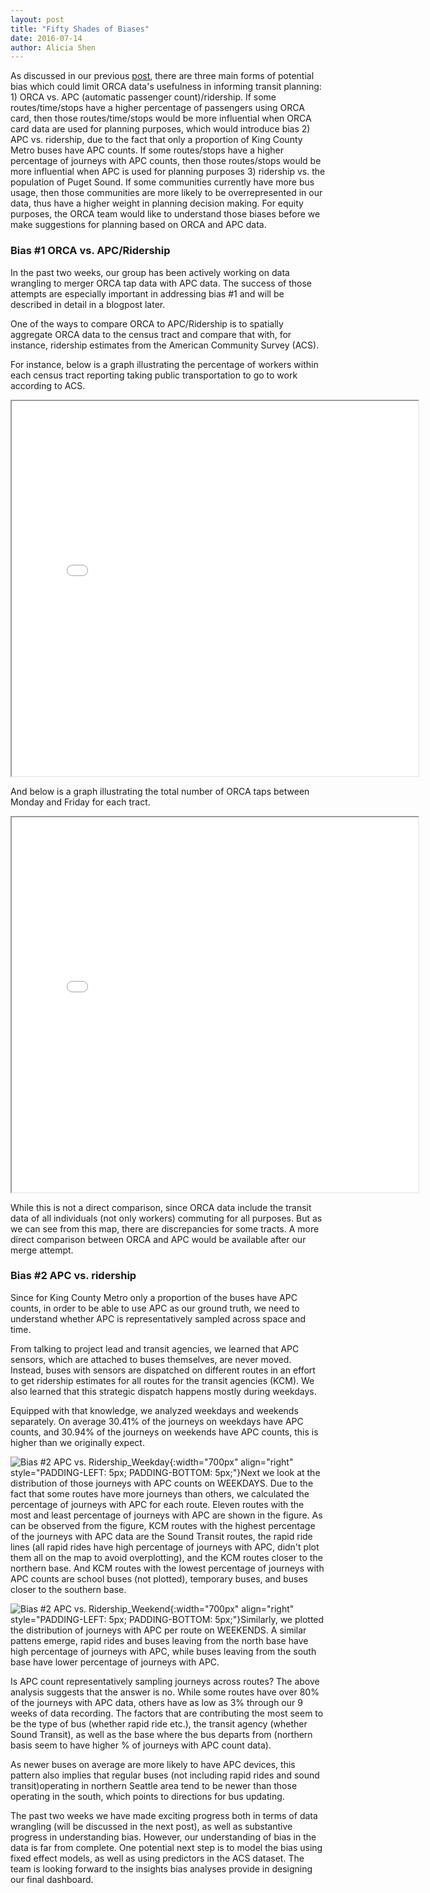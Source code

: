 ```yaml
---
layout: post
title: "Fifty Shades of Biases"
date: 2016-07-14
author: Alicia Shen
---
```


As discussed in our previous [post](https://uwescience.github.io/DSSG2016//2016/07/05/orca-week-3.html), there are three main forms of potential bias which could limit ORCA data's usefulness in informing transit planning: 1) ORCA vs. APC (automatic passenger count)/ridership. If some routes/time/stops have a higher percentage of passengers using ORCA card, then those routes/time/stops would be more influential when ORCA card data are used for planning purposes, which would introduce bias 2) APC vs. ridership, due to the fact that only a proportion of King County Metro buses have APC counts. If some routes/stops have a higher percentage of journeys with APC counts, then those routes/stops would be more influential when APC is used for planning purposes 3) ridership vs. the population of Puget Sound. If some communities currently have more bus usage, then those communities are more likely to be overrepresented in our data, thus have a higher weight in planning decision making. For equity purposes, the ORCA team would like to understand those biases before we make suggestions for planning based on ORCA and APC data. 

### Bias #1 ORCA vs. APC/Ridership

In the past two weeks, our group has been actively working on data wrangling to merger ORCA tap data with APC data. The success of those attempts are especially important in addressing bias #1 and will be described in detail in a blogpost later.

One of the ways to compare ORCA to APC/Ridership is to spatially aggregate ORCA data to the census tract and compare that with, for instance, ridership estimates from the American Community Survey (ACS). 

For instance, below is a graph illustrating the percentage of workers within each census tract reporting taking public transportation to go to work according to ACS. 

<iframe width="650" height="600" src="{{site.url}}/assets/images/acs_commute_sean.html" ></iframe>

And below is a graph illustrating the total number of ORCA taps between Monday and Friday for each tract. 

<iframe width="650" height="600" src="{{site.url}}/assets/images/zonal_stats_alicia.html" ></iframe>

While this is not a direct comparison, since ORCA data include the transit data of all individuals (not only workers) commuting for all purposes. But as we can see from this map, there are discrepancies for some tracts. A more direct comparison between ORCA and APC would be available after our merge attempt.

### Bias #2 APC vs. ridership

Since for King County Metro  only a proportion of the buses have APC counts, in order to be able to use APC as our ground truth, we need to understand whether APC is representatively sampled across space and time. 

From talking to project lead and transit agencies, we learned that APC sensors, which are attached to buses themselves, are never moved. Instead, buses with sensors are dispatched on different routes in an effort to get ridership estimates for all routes for the transit agencies (KCM). We also learned that this strategic dispatch happens mostly during weekdays. 

Equipped with that knowledge, we analyzed weekdays and weekends separately. On average 30.41% of the journeys on weekdays have APC counts, and 30.94% of the journeys on weekends have APC counts, this is higher than we originally expect. 

![Bias #2 APC vs. Ridership_Weekday]({{site.url}}/assets/images/PercentAPCinKCM_Weekday.png){:width="700px" align="right" style="PADDING-LEFT: 5px; PADDING-BOTTOM: 5px;"}Next we look at the distribution of those journeys with APC counts on WEEKDAYS. Due to the fact that some routes have more journeys than others, we calculated the percentage of journeys with APC for each route. Eleven routes with the most and least percentage of journeys with APC are shown in the figure. As can be observed from the figure, KCM routes with the highest percentage of the journeys with APC data are the Sound Transit routes, the rapid ride lines (all rapid rides have high percentage of journeys with APC, didn't plot them all on the map to avoid overplotting), and the KCM routes closer to the northern base. And KCM routes with the lowest percentage of journeys with APC counts are school buses (not plotted), temporary buses, and buses closer to the southern base. 

![Bias #2 APC vs. Ridership_Weekend]({{site.url}}/assets/images/PercentAPCinKCM_Weekend.png){:width="700px" align="right" style="PADDING-LEFT: 5px; PADDING-BOTTOM: 5px;"}Similarly, we plotted the distribution of journeys with APC per route on WEEKENDS. A similar pattens emerge, rapid rides and buses leaving from the north base have high percentage of journeys with APC, while buses leaving from the south base have lower percentage of journeys with APC.

Is APC count representatively sampling journeys across routes? The above analysis suggests that the answer is no. While some routes have over 80% of the journeys with APC data, others have as low as 3% through our 9 weeks of data recording. The factors that are contributing the most seem to be the type of bus (whether rapid ride etc.), the transit agency (whether Sound Transit), as well as the base where the bus departs from (northern basis seem to have higher % of journeys with APC count data). 

As newer buses on average are more likely to have APC devices, this pattern also implies that regular buses (not including rapid rides and sound transit)operating in northern Seattle area tend to be newer than those operating in the south, which points to directions for bus updating.

The past two weeks we have made exciting progress both in terms of data wrangling (will be discussed in the next post), as well as substantive progress in understanding bias. However, our understanding of bias in the data is far from complete. One potential next step is to model the bias using fixed effect models, as well as using predictors in the ACS dataset. The team is looking forward to the insights bias analyses provide in designing our final dashboard. 

